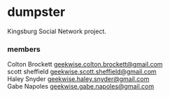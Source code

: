 # dumpster
Kingsburg Social Network project.

### members
Colton Brockett <geekwise.colton.brockett@gmail.com>  
scott sheffield <geekwise.scott.sheffield@gmail.com>  
Haley Snyder <geekwise.haley.snyder@gmail.com>  
Gabe Napoles <geekwise.gabe.napoles@gmail.com>  



